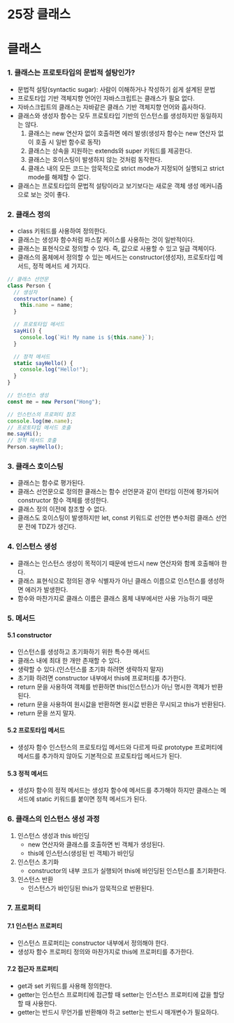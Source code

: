 # 25장 클래스

# 클래스

### 1. 클래스는 프로토타입의 문법적 설탕인가?

- 문법적 설탕(syntactic sugar): 사람이 이해하거나 작성하기 쉽게 설계된 문법
- 프로토타입 기반 객체지향 언어인 자바스크립트는 클래스가 필요 없다.
- 자바스크립트의 클래스는 자바같은 클래스 기반 객체지향 언어와 흡사하다.
- 클래스와 생성자 함수는 모두 프로토타입 기반의 인스턴스를 생성하지만 동일하지는 않다.
  1. 클래스는 new 연산자 없이 호출하면 에러 발생(생성자 함수는 new 연산자 없이 호출 시 일반 함수로 동작)
  2. 클래스는 상속을 지원하는 extends와 super 키워드를 제공한다.
  3. 클래스는 호이스팅이 발생하지 않는 것처럼 동작한다.
  4. 클래스 내의 모든 코드는 암묵적으로 strict mode가 지정되어 실행되고 strict mode를 해제할 수 없다.
- 클래스는 프로토타입의 문법적 설탕이라고 보기보다는 새로운 객체 생성 메커니즘으로 보는 것이 좋다.

### 2. 클래스 정의

- class 키워드를 사용하여 정의한다.
- 클래스는 생성자 함수처럼 파스칼 케이스를 사용하는 것이 일반적이다.
- 클래스는 표현식으로 정의할 수 있다. 즉, 값으로 사용할 수 있고 일급 객체이다.
- 클래스의 몸체에서 정의할 수 있는 메서드는 constructor(생성자), 프로토타입 메서드, 정적 메서드 세 가지다.

```js
// 클래스 선언문
class Person {
  // 생성자
  constructor(name) {
    this.name = name;
  }

  // 프로토타입 메서드
  sayHi() {
    console.log(`Hi! My name is ${this.name}`);
  }

  // 정적 메서드
  static sayHello() {
    console.log("Hello!");
  }
}

// 인스턴스 생성
const me = new Person("Hong");

// 인스턴스의 프로퍼티 참조
console.log(me.name);
// 프로토타입 메서드 호출
me.sayHi();
// 정적 메서드 호출
Person.sayHello();
```

### 3. 클래스 호이스팅

- 클래스는 함수로 평가된다.
- 클래스 선언문으로 정의한 클래스는 함수 선언문과 같이 런타임 이전에 평가되어 constructor 함수 객체를 생성한다.
- 클래스 정의 이전에 참조할 수 없다.
- 클래스도 호이스팅이 발생하지만 let, const 키워드로 선언한 변수처럼 클래스 선언문 전에 TDZ가 생긴다.

### 4. 인스턴스 생성

- 클래스는 인스턴스 생성이 목적이기 때문에 반드시 new 연산자와 함께 호출해야 한다.
- 클래스 표현식으로 정의된 경우 식별자가 아닌 클래스 이름으로 인스턴스를 생성하면 에러가 발생한다.
- 함수와 마찬가지로 클래스 이름은 클래스 몸체 내부에서만 사용 가능하기 때문

### 5. 메서드

#### 5.1 constructor

- 인스턴스를 생성하고 초기화하기 위한 특수한 메서드
- 클래스 내에 최대 한 개만 존재할 수 있다.
- 생략할 수 있다.(인스턴스를 초기화 하려면 생략하지 말자)
- 초기화 하려면 constructor 내부에서 this에 프로퍼티를 추가한다.
- return 문을 사용하여 객체를 반환하면 this(인스턴스)가 아닌 명시한 객체가 반환된다.
- return 문을 사용하여 원시값을 반환하면 원시값 반환은 무시되고 this가 반환된다.
- return 문을 쓰지 말자.

#### 5.2 프로토타입 메서드

- 생성자 함수 인스턴스의 프로토타입 메서드와 다르게 따로 prototype 프로퍼티에 메서드를 추가하지 않아도 기본적으로 프로토타입 메서드가 된다.

#### 5.3 정적 메서드

- 생성자 함수의 정적 메서드는 생성자 함수에 메서드를 추가해야 하지만 클래스는 메서드에 static 키워드를 붙이면 정적 메서드가 된다.

### 6. 클래스의 인스턴스 생성 과정

1. 인스턴스 생성과 this 바인딩
   - new 연산자와 클래스를 호출하면 빈 객체가 생성된다.
   - this에 인스턴스(생성된 빈 객체)가 바인딩
2. 인스턴스 초기화
   - constructor의 내부 코드가 실행되어 this에 바인딩된 인스턴스를 초기화한다.
3. 인스턴스 반환
   - 인스턴스가 바인딩된 this가 암묵적으로 반환된다.

### 7. 프로퍼티

#### 7.1 인스턴스 프로퍼티

- 인스턴스 프로퍼티는 constructor 내부에서 정의해야 한다.
- 생성자 함수 프로퍼티 정의와 마찬가지로 this에 프로퍼티를 추가한다.

#### 7.2 접근자 프로퍼티

- get과 set 키워드를 사용해 정의한다.
- getter는 인스턴스 프로퍼티에 접근할 때 setter는 인스턴스 프로퍼티에 값을 할당할 때 사용한다.
- getter는 반드시 무언가를 반환해야 하고 setter는 반드시 매개변수가 필요하다.
